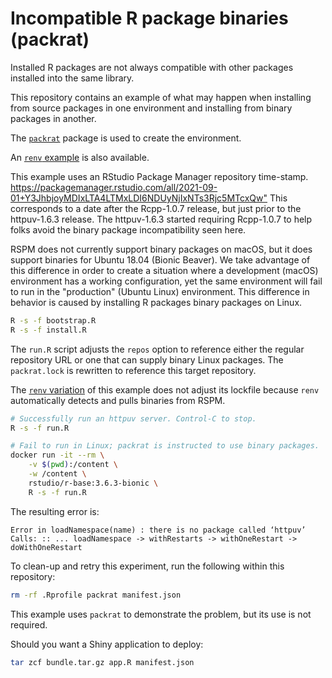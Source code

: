 # Incompatible R package binaries (packrat)

Installed R packages are not always compatible with other packages installed
into the same library. 

This repository contains an example of what may happen when installing from
source packages in one environment and installing from binary packages in
another.

The [`packrat`](https://rstudio.github.io/packrat/) package is used to create
the environment.

An [`renv`
example](https://github.com/aronatkins/incompatible-r-package-binaries) is
also available.

This example uses an RStudio Package Manager repository time-stamp.
<https://packagemanager.rstudio.com/all/2021-09-01+Y3JhbjoyMDIxLTA4LTMxLDI6NDUyNjIxNTs3Rjc5MTcxQw">
This corresponds to a date after the Rcpp-1.0.7 release, but just prior to the
httpuv-1.6.3 release. The httpuv-1.6.3 started requiring Rcpp-1.0.7 to help
folks avoid the binary package incompatibility seen here.

RSPM does not currently support binary packages on macOS, but it does support
binaries for Ubuntu 18.04 (Bionic Beaver). We take advantage of this
difference in order to create a situation where a development (macOS)
environment has a working configuration, yet the same environment will fail to
run in the "production" (Ubuntu Linux) environment. This difference in
behavior is caused by installing R packages binary packages on Linux.

```bash
R -s -f bootstrap.R
R -s -f install.R
```

The `run.R` script adjusts the `repos` option to reference either the regular
repository URL or one that can supply binary Linux packages. The
`packrat.lock` is rewritten to reference this target repository.

The [`renv`
variation](https://github.com/aronatkins/incompatible-r-package-binaries) of
this example does not adjust its lockfile because `renv` automatically detects
and pulls binaries from RSPM.

```bash
# Successfully run an httpuv server. Control-C to stop.
R -s -f run.R
```

```bash
# Fail to run in Linux; packrat is instructed to use binary packages.
docker run -it --rm \
    -v $(pwd):/content \
    -w /content \
    rstudio/r-base:3.6.3-bionic \
    R -s -f run.R
```

The resulting error is:

```
Error in loadNamespace(name) : there is no package called ‘httpuv’
Calls: :: ... loadNamespace -> withRestarts -> withOneRestart -> doWithOneRestart
```

To clean-up and retry this experiment, run the following within this
repository:

```bash
rm -rf .Rprofile packrat manifest.json
```

This example uses `packrat` to demonstrate the problem, but its use is not
required.

Should you want a Shiny application to deploy:

```bash
tar zcf bundle.tar.gz app.R manifest.json
```
